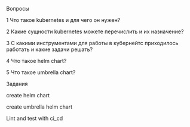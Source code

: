 Вопросы

1 Что такое kubernetes и для чего он нужен?

2 Какие сущности kubernetes можете перечислить и их назначение?

3 С какими инструментами для работы в кубернейтс приходилось работать и какие задачи решать?

4 Что такое helm chart?

5 Что такое umbrella chart?


Задания

create helm chart

create umbrella helm chart

Lint and test with ci_cd